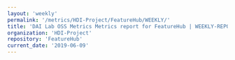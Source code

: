 ```yaml
---
layout: 'weekly'
permalink: '/metrics/HDI-Project/FeatureHub/WEEKLY/'
title: 'DAI Lab OSS Metrics Metrics report for FeatureHub | WEEKLY-REPORT-2019-06-09'
organization: 'HDI-Project'
repository: 'FeatureHub'
current_date: '2019-06-09'
---
```

